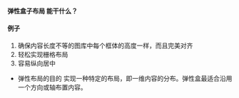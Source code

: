#### 弹性盒子布局 能干什么？
#### 例子
1. 确保内容长度不等的图库中每个框体的高度一样，而且完美对齐
2. 轻松实现栅格布局
3. 容易纵向居中

+ 弹性布局的目的
   实现一种特定的布局，即一维内容的分布。弹性盒最适合沿用一个方向或轴布置内容。
